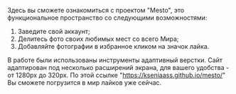 Здесь вы сможете ознакомиться с проектом "Mesto", это функциональное пространство со следующими возможностями:
1. Заведите свой аккаунт;
2. Делитесь фото своих любимых мест со всего Мира;
3. Добавляйте фотографии в избранное кликом на значок лайка.

В работе были использованы инструменты  адаптивный верстки.
Сайт адаптирован под несколько расширений экрана, для вашего удобства - от 1280px до 320px.
По этой ссылке "https://kseniaass.github.io/mesto/" Вы сможете погрузится в мир лайков уже сейчас.